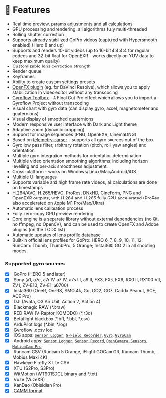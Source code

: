 # 💎 Features

* Real time preview, params adjustments and all calculations
* GPU processing and rendering, all algorithms fully multi-threaded
* Rolling shutter correction
* Supports already stabilized GoPro videos (captured with Hypersmooth enabled) (Hero 8 and up)
* Supports and renders 10-bit videos (up to 16-bit 4:4:4:4 for regular codecs and 32-bit float for OpenEXR - works directly on YUV data to keep maximum quality)
* Customizable lens correction strength
* Render queue
* Keyframes
* Ability to create custom settings presets
* [OpenFX plugin](https://github.com/gyroflow/gyroflow-ofx) (eg. for DaVinci Resolve), which allows you to apply stabilization in video editor without any transcoding
* [Gyroflow Toolbox](https://gyroflowtoolbox.io/) - A Final Cut Pro effect which allows you to import a Gyroflow Project without transcoding
* Visual chart with gyro data (can display gyro, accel, magnetometer and quaternions)
* Visual display of smoothed quaternions
* Modern responsive user interface with Dark and Light theme
* Adaptive zoom (dynamic cropping)
* Support for image sequences (PNG, OpenEXR, CinemaDNG)
* Based on [telemetry-parser](https://github.com/AdrianEddy/telemetry-parser) - supports all gyro sources out of the box
* Gyro low pass filter, arbitrary rotation (pitch, roll, yaw angles) and orientation
* Multiple gyro integration methods for orientation determination
* Multiple video orientation smoothing algorithms, including horizon levelling and per-axis smoothness adjustment.
* Cross-platform - works on Windows/Linux/Mac/Android/iOS
* Multiple UI languages
* Supports variable and high frame rate videos, all calculations are done on timestamps
* H.264/AVC, H.265/HEVC, ProRes, DNxHD, CineForm, PNG and OpenEXR outputs, with H.264 and H.265 fully GPU accelerated (ProRes also accelerated on Apple M1 Pro/Max/Ultra)
* Automatic lens calibration process
* Fully zero-copy GPU preview rendering
* Core engine is a separate library without external dependencies (no Qt, no ffmpeg, no OpenCV), and can be used to create OpenFX and Adobe plugins (on the TODO list)
* Automatic updates of lens profile database
* Built-in official lens profiles for GoPro: HERO 6, 7, 8, 9, 10, 11, 12; RunCam: Thumb, ThumbPro, 5 Orange; Insta360: GO 2 in all shooting modes

### Supported gyro sources

* [x] &#x20;GoPro (HERO 5 and later)
* [x] &#x20;Sony (a1, a7c, a7r IV, a7 IV, a7s III, a9 II, FX3, FX6, FX9, RX0 II, RX100 VII, ZV1, ZV-E10, ZV-E1, a6700)
* [x] &#x20;Insta360 (OneR, OneRS, SMO 4k, Go, GO2, GO3, Caddx Peanut, ACE, ACE Pro)
* [x] &#x20;DJI (Avata, O3 Air Unit, Action 2, Action 4)
* [x] &#x20;Blackmagic RAW (\*.braw)
* [x] &#x20;RED RAW (V-Raptor, KOMODO) (\*.r3d)
* [x] &#x20;Betaflight blackbox (\*.bfl, \*.bbl, \*.csv)
* [x] &#x20;ArduPilot logs (\*.bin, \*.log)
* [x] &#x20;Gyroflow [.gcsv log](https://docs.gyroflow.xyz/logging/gcsv/)
* [x] &#x20;iOS apps: [`Sensor Logger`](https://apps.apple.com/us/app/sensor-logger/id1531582925), [`G-Field Recorder`](https://apps.apple.com/at/app/g-field-recorder/id1154585693), [`Gyro`](https://apps.apple.com/us/app/gyro-record-device-motion-data/id1161532981), [`GyroCam`](https://apps.apple.com/us/app/gyrocam-professional-camera/id1614296781)
* [x] &#x20;Android apps: [`Sensor Logger`](https://play.google.com/store/apps/details?id=com.kelvin.sensorapp\&hl=de\_AT\&gl=US), [`Sensor Record`](https://play.google.com/store/apps/details?id=de.martingolpashin.sensor\_record), [`OpenCamera Sensors`](https://github.com/MobileRoboticsSkoltech/OpenCamera-Sensors), [`MotionCam Pro`](https://play.google.com/store/apps/details?id=com.motioncam.pro)
* [x] &#x20;Runcam CSV (Runcam 5 Orange, iFlight GOCam GR, Runcam Thumb, Mobius Maxi 4K)
* [x] &#x20;Hawkeye Firefly X Lite CSV
* [x] &#x20;XTU (S2Pro, S3Pro)
* [x] &#x20;WitMotion (WT901SDCL binary and \*.txt)
* [x] &#x20;Vuze (VuzeXR)
* [x] &#x20;KanDao (Obisidian Pro)
* [x] &#x20;[CAMM format](https://developers.google.com/streetview/publish/camm-spec)
